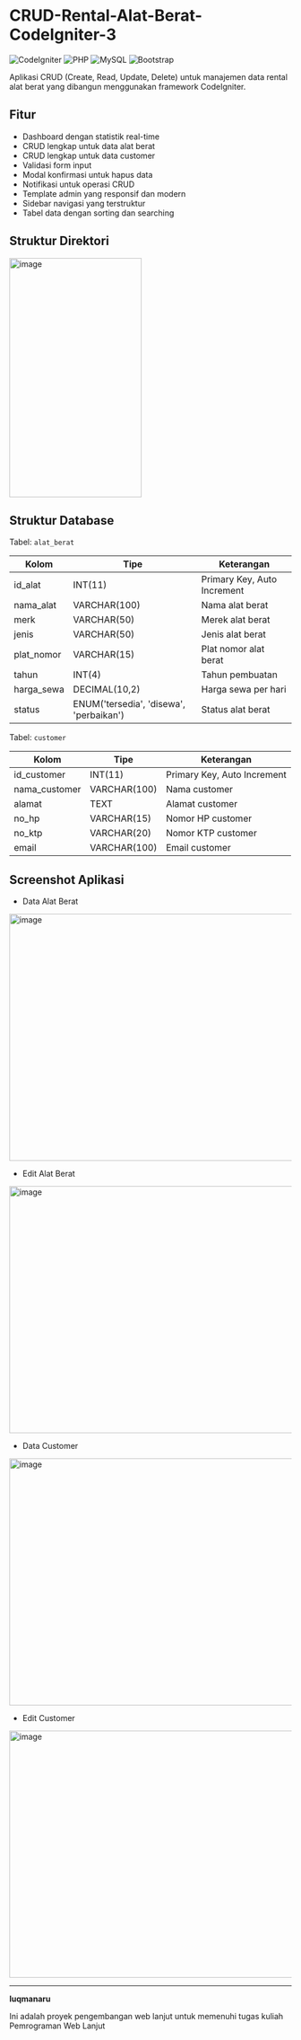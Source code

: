 # CRUD-Rental-Alat-Berat-CodeIgniter-3

![CodeIgniter](https://img.shields.io/badge/CodeIgniter-3.x-orange.svg)
![PHP](https://img.shields.io/badge/PHP-7.x-blue.svg)
![MySQL](https://img.shields.io/badge/MySQL-5.x-green.svg)
![Bootstrap](https://img.shields.io/badge/Bootstrap-4.x-purple.svg)

Aplikasi CRUD (Create, Read, Update, Delete) untuk manajemen data rental alat berat yang dibangun menggunakan framework CodeIgniter.

## Fitur

- Dashboard dengan statistik real-time
- CRUD lengkap untuk data alat berat
- CRUD lengkap untuk data customer
- Validasi form input
- Modal konfirmasi untuk hapus data
- Notifikasi untuk operasi CRUD
- Template admin yang responsif dan modern
- Sidebar navigasi yang terstruktur
- Tabel data dengan sorting dan searching

## Struktur Direktori
<img width="236" height="426" alt="image" src="https://github.com/user-attachments/assets/39c2f9f2-1b62-44e6-a219-f6d7f220e4ca" />


## Struktur Database

Tabel: `alat_berat`

| Kolom | Tipe | Keterangan |
|-------|------|------------|
| id_alat | INT(11) | Primary Key, Auto Increment |
| nama_alat | VARCHAR(100) | Nama alat berat |
| merk | VARCHAR(50) | Merek alat berat |
| jenis | VARCHAR(50) | Jenis alat berat |
| plat_nomor | VARCHAR(15) | Plat nomor alat berat |
| tahun | INT(4) | Tahun pembuatan |
| harga_sewa | DECIMAL(10,2) | Harga sewa per hari |
| status | ENUM('tersedia', 'disewa', 'perbaikan') | Status alat berat |

Tabel: `customer`

| Kolom | Tipe | Keterangan |
|-------|------|------------|
| id_customer | INT(11) | Primary Key, Auto Increment |
| nama_customer | VARCHAR(100) | Nama customer |
| alamat | TEXT | Alamat customer |
| no_hp | VARCHAR(15) | Nomor HP customer |
| no_ktp | VARCHAR(20) | Nomor KTP customer |
| email | VARCHAR(100) | Email customer |

## Screenshot Aplikasi
- Data Alat Berat
<img width="827" height="440" alt="image" src="https://github.com/user-attachments/assets/b0a36c00-b292-460f-9504-3f494a3db705" />

- Edit Alat Berat
<img width="827" height="440" alt="image" src="https://github.com/user-attachments/assets/08712750-3783-4478-9f69-fd8d9e1b24e2" />

- Data Customer
<img width="827" height="440" alt="image" src="https://github.com/user-attachments/assets/42a16f72-fe85-4a3e-8507-1def8f438b0e" />

- Edit Customer
<img width="827" height="440" alt="image" src="https://github.com/user-attachments/assets/0fb8a4f8-b097-4945-8748-696560ec8d15" />

---

**luqmanaru**

Ini adalah proyek pengembangan web lanjut untuk memenuhi tugas kuliah Pemrograman Web Lanjut
